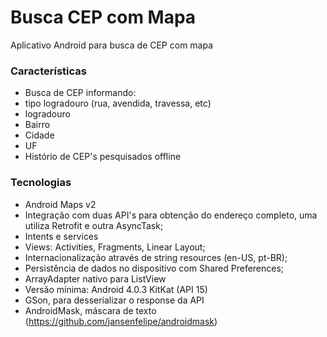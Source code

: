 # Busca CEP com Mapa
Aplicativo Android para busca de CEP com mapa

### Características
* Busca de CEP informando:
 * tipo logradouro (rua, avendida, travessa, etc)
 * logradouro
 * Bairro
 * Cidade
 * UF
* Histório de CEP's pesquisados offline

### Tecnologias
* Android Maps v2
* Integração com duas API's para obtenção do endereço completo, uma utiliza Retrofit e outra AsyncTask;
* Intents e services
* Views: Activities, Fragments, Linear Layout;
* Internacionalização através de string resources (en-US, pt-BR);
* Persistência de dados no dispositivo com Shared Preferences;
* ArrayAdapter nativo para ListView
* Versão mínima: Android 4.0.3 KitKat (API 15)
* GSon, para desserializar o response da API
* AndroidMask, máscara de texto (https://github.com/jansenfelipe/androidmask)

